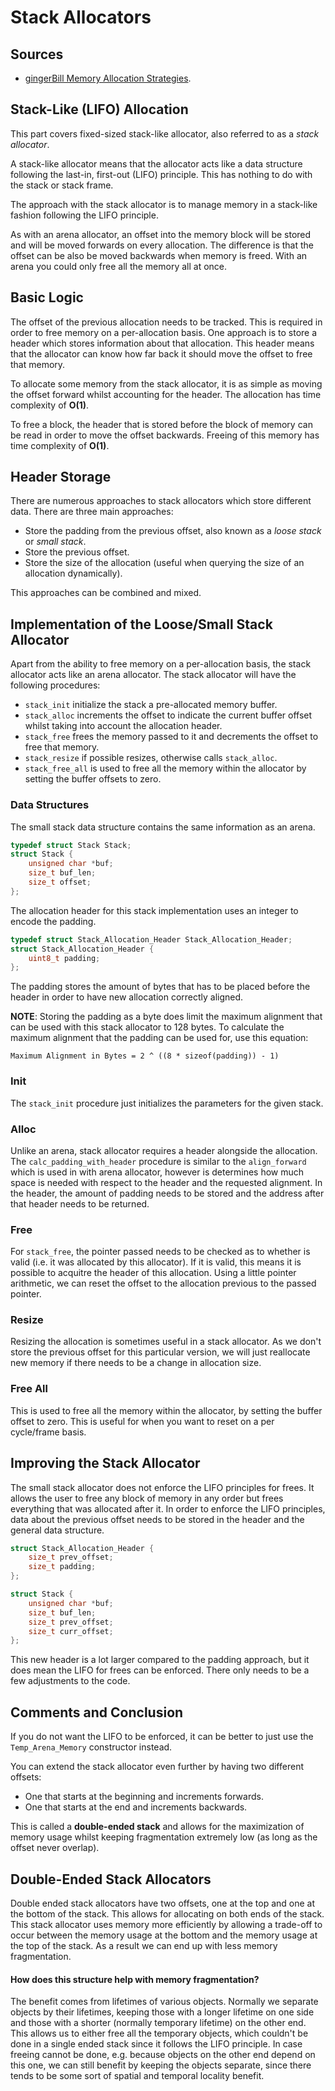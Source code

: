 # Stack Allocators

## Sources

- [gingerBill Memory Allocation Strategies](https://www.gingerbill.org/article/2019/02/15/memory-allocation-strategies-003/).

## Stack-Like (LIFO) Allocation

This part covers fixed-sized stack-like allocator, also referred to as a *stack allocator*.

A stack-like allocator means that the allocator acts like a data structure following the last-in, first-out (LIFO)
principle. This has nothing to do with the stack or stack frame.

The approach with the stack allocator is to manage memory in a stack-like fashion following the LIFO principle.

As with an arena allocator, an offset into the memory block will be stored and will be moved forwards on every
allocation. The difference is that the offset can be also be moved backwards when memory is freed. With an arena
you could only free all the memory all at once.

## Basic Logic

The offset of the previous allocation needs to be tracked. This is required in order to free memory on a per-allocation
basis. One approach is to store a header which stores information about that allocation. This header means that the
allocator can know how far back it should move the offset to free that memory.

To allocate some memory from the stack allocator, it is as simple as moving the offset forward whilst accounting for
the header. The allocation has time complexity of **O(1)**.

To free a block, the header that is stored before the block of memory can be read in order to move the offset backwards.
Freeing of this memory has time complexity of **O(1)**.

## Header Storage

There are numerous approaches to stack allocators which store different data. There are three main approaches:

- Store the padding from the previous offset, also known as a *loose stack* or *small stack*.
- Store the previous offset.
- Store the size of the allocation (useful when querying the size of an allocation dynamically).

This approaches can be combined and mixed.

## Implementation of the Loose/Small Stack Allocator

Apart from the ability to free memory on a per-allocation basis, the stack allocator acts like an arena allocator.
The stack allocator will have the following procedures:

- `stack_init` initialize the stack a pre-allocated memory buffer.
- `stack_alloc` increments the offset to indicate the current buffer offset whilst taking into account the allocation header.
- `stack_free` frees the memory passed to it and decrements the offset to free that memory.
- `stack_resize` if possible resizes, otherwise calls `stack_alloc`.
- `stack_free_all` is used to free all the memory within the allocator by setting the buffer offsets to zero.

### Data Structures

The small stack data structure contains the same information as an arena.

```C
typedef struct Stack Stack;
struct Stack {
    unsigned char *buf;
    size_t buf_len;
    size_t offset;
};
```

The allocation header for this stack implementation uses an integer to encode the padding.

```C
typedef struct Stack_Allocation_Header Stack_Allocation_Header;
struct Stack_Allocation_Header {
    uint8_t padding;
};
```

The padding stores the amount of bytes that has to be placed before the header in order to have new allocation correctly aligned.

**NOTE**: Storing the padding as a byte does limit the maximum alignment that can be used with this stack allocator to
128 bytes. To calculate the maximum alignment that the padding can be used for, use this equation:

```
Maximum Alignment in Bytes = 2 ^ ((8 * sizeof(padding)) - 1)
```

### Init

The `stack_init` procedure just initializes the parameters for the given stack.

### Alloc

Unlike an arena, stack allocator requires a header alongside the allocation. The `calc_padding_with_header` procedure
is similar to the `align_forward` which is used in with arena allocator, however is determines how much space is needed
with respect to the header and the requested alignment. In the header, the amount of padding needs to be stored and the
address after that header needs to be returned.

### Free

For `stack_free`, the pointer passed needs to be checked as to whether is valid (i.e. it was allocated by this allocator).
If it is valid, this means it is possible to acquitre the header of this allocation. Using a little pointer arithmetic,
we can reset the offset to the allocation previous to the passed pointer.

### Resize

Resizing the allocation is sometimes useful in a stack allocator. As we don't store the previous offset for this
particular version, we will just reallocate new memory if there needs to be a change in allocation size.

### Free All

This is used to free all the memory within the allocator, by setting the buffer offset to zero. This is useful for
when you want to reset on a per cycle/frame basis.

## Improving the Stack Allocator

The small stack allocator does not enforce the LIFO principles for frees. It allows the user to free any block of memory
in any order but frees everything that was allocated after it. In order to enforce the LIFO principles, data about
the previous offset needs to be stored in the header and the general data structure.

```C
struct Stack_Allocation_Header {
    size_t prev_offset;
    size_t padding;
};

struct Stack {
    unsigned char *buf;
    size_t buf_len;
    size_t prev_offset;
    size_t curr_offset;
};
```

This new header is a lot larger compared to the padding approach, but it does mean the LIFO for frees can be enforced.
There only needs to be a few adjustments to the code.

## Comments and Conclusion

If you do not want the LIFO to be enforced, it can be better to just use the `Temp_Arena_Memory` constructor instead.

You can extend the stack allocator even further by having two different offsets:

- One that starts at the beginning and increments forwards.
- One that starts at the end and increments backwards.

This is called a **double-ended stack** and allows for the maximization of memory usage whilst keeping fragmentation
extremely low (as long as the offset never overlap).

## Double-Ended Stack Allocators

Double ended stack allocators have two offsets, one at the top and one at the bottom of the stack. This allows for
allocating on both ends of the stack. This stack allocator uses memory more efficiently by allowing a trade-off to
occur between the memory usage at the bottom and the memory usage at the top of the stack. As a result we can end
up with less memory fragmentation.

#### How does this structure help with memory fragmentation?

The benefit comes from lifetimes of various objects. Normally we separate objects by their lifetimes, keeping those
with a longer lifetime on one side and those with a shorter (normally temporary lifetime) on the other end.
This allows us to either free all the temporary objects, which couldn't be done in a single ended stack since it follows
the LIFO principle. In case freeing cannot be done, e.g. because objects on the other end depend on this one,
we can still benefit by keeping the objects separate, since there tends to be some sort of spatial and temporal locality
benefit.
